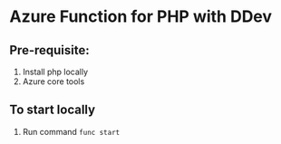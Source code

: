 # Azure Function for PHP with DDev

## Pre-requisite:
1. Install php locally
2. Azure core tools

## To start locally
1. Run command `func start`
